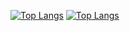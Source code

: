 [![Top Langs](https://github-readme-stats.vercel.app/api/top-langs/?username=anteroul&layout=compact&theme=merko&langs_count=10)](https://github.com/anuraghazra/github-readme-stats#gh-dark-mode-only)
[![Top Langs](https://github-readme-stats.vercel.app/api/top-langs/?username=anteroul&layout=compact&theme=default&langs_count=10)](https://github.com/anuraghazra/github-readme-stats#gh-light-mode-only)
